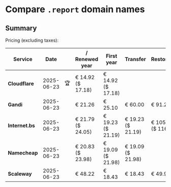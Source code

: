 # Compare `.report` domain names

## Summary

Pricing (excluding taxes):

| Service | Date |  | / Renewed year | First year | Transfer | Restoration |
|--|--|--|--|--|--|--|
| **Cloudflare** | 2025-06-23 | 🏆 | € 14.92<br>($ 17.18) | € 14.92<br>($ 17.18) |  |  |
| **Gandi** | 2025-06-23 |  | € 21.26 | € 25.10 | € 60.00 | € 91.22 |
| **Internet.bs** | 2025-06-23 |  | € 21.79<br>($ 24.05) | € 19.23<br>($ 21.19) | € 19.23<br>($ 21.19) | € 105.49<br>($ 116.25) |
| **Namecheap** | 2025-06-23 |  | € 20.83<br>($ 23.98) | € 19.09<br>($ 21.98) | € 19.09<br>($ 21.98) |  |
| **Scaleway** | 2025-06-23 |  | € 48.22 | € 18.43 | € 18.43 | € 49.99 |
